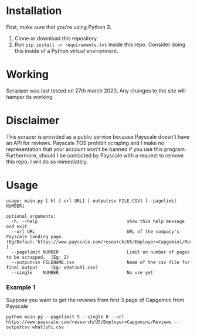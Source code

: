 # Installation
First, make sure that you're using Python 3.

1. Clone or download this repository.
2. Run `pip install -r requirements.txt` inside this repo. Consider doing this inside of a Python virtual environment.

# Working
Scrapper was last tested on 27th march 2020, Any changes to the site will hamper its working

# Disclaimer
This scraper is provided as a public service because Payscale doesn't have an API for reviews. Payscale TOS prohibit scraping and I make no representation that your account won't be banned if you use this program. Furthermore, should I be contacted by Payscale with a request to remove this repo, I will do so immediately.

# Usage
```
usage: main.py [-h] [-url URL] [-outputcsv FILE.CSV] [--pagelimit NUMBER]

optional arguments:
  -h, --help                                  show this help message and exit
  --url URL                                   URL of the company's Payscale landing page. (Eg/Defaul:'https://www.payscale.com/research/US/Employer=Capgemini/Reviews' )
  --pagelimit NUMBER                          Limit on number of pages to be scrapped.  (Eg: 2)
  --outputcsv FILENAME.csv                    Name of the csv file for final output     (Eg: whatJuhi.csv)  
  --single    NUMBER                          No use yet 
```

### Example 1
Suppose you want to get the reviews from first 3 page of Capgemini from Payscale

`python main.py --pagelimit 5 --single 0 --url https://www.payscale.com/research/US/Employer=Capgemini/Reviews --outputcsv whatJuhi.csv`
